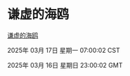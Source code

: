 # 谦虚的海鸥
[谦虚的海鸥](http://219.139.196.116:56308/qxdho/course/base/hotlink/index.php)

2025年 03月 17日 星期一 07:00:02 CST

2025年 03月 16日 星期日 23:00:02 GMT
